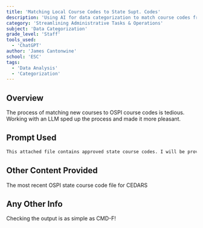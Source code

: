 ```yaml
---
title: 'Matching Local Course Codes to State Supt. Codes'
description: 'Using AI for data categorization to match course codes from local to state codes'
category: 'Streamlining Administrative Tasks & Operations'
subject: 'Data Categorization'
grade_level: 'Staff'
tools_used:
  - 'ChatGPT'
author: 'James Cantonwine'
school: 'ESC'
tags:
  - 'Data Analysis'
  - 'Categorization'
---
```


## Overview

The process of matching new courses to OSPI course codes is tedious. Working with an LLM sped up the process and made it more pleasant.

## Prompt Used

```md
This attached file contains approved state course codes. I will be providing you with course titles, and you will search this document and return the State Course Code and Name that best matches the title I provided. If the best match is unclear, you may ask for clarification or suggest two options for me to consider. An example course title would be "Social Media Marketing." You would respond with "12162 - Internet Marketing." For each new title, review the attached file again to make sure you are providing the best match. Please let me know when you have reviewed the file and are ready to begin.
```

## Other Content Provided

The most recent OSPI state course code file for CEDARS

## Any Other Info

Checking the output is as simple as CMD-F!
